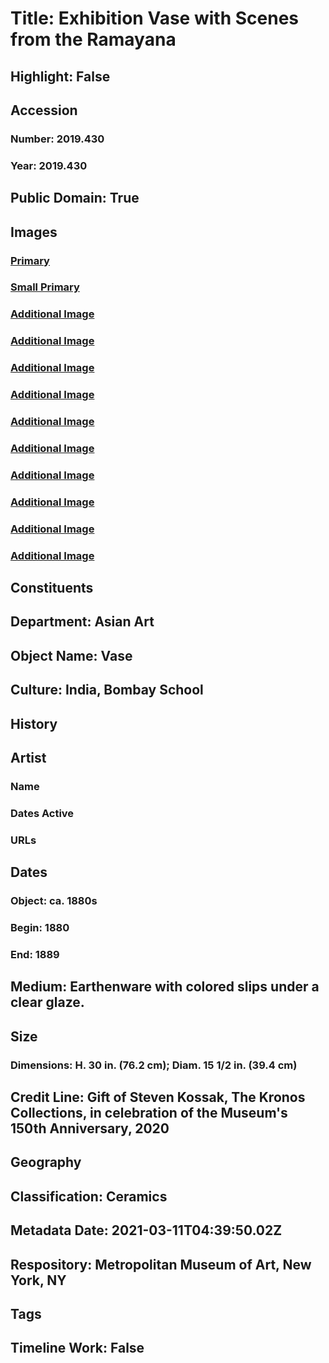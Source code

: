 # Title: Exhibition Vase with Scenes from the Ramayana
## Highlight: False
## Accession
### Number: 2019.430
### Year: 2019.430
## Public Domain: True
## Images
### [Primary](https://images.metmuseum.org/CRDImages/as/original/LC-2019_430_001.jpg)
### [Small Primary](https://images.metmuseum.org/CRDImages/as/web-large/LC-2019_430_001.jpg)
### [Additional Image](https://images.metmuseum.org/CRDImages/as/original/LC-2019_430_002.jpg)
### [Additional Image](https://images.metmuseum.org/CRDImages/as/original/LC-2019_430_003.jpg)
### [Additional Image](https://images.metmuseum.org/CRDImages/as/original/LC-2019_430_004.jpg)
### [Additional Image](https://images.metmuseum.org/CRDImages/as/original/LC-2019_430_005.jpg)
### [Additional Image](https://images.metmuseum.org/CRDImages/as/original/LC-2019_430_006.jpg)
### [Additional Image](https://images.metmuseum.org/CRDImages/as/original/LC-2019_430_007.jpg)
### [Additional Image](https://images.metmuseum.org/CRDImages/as/original/LC-2019_430_008.jpg)
### [Additional Image](https://images.metmuseum.org/CRDImages/as/original/LC-2019_430_009.jpg)
### [Additional Image](https://images.metmuseum.org/CRDImages/as/original/SC-2019_430_inscriptions_page_1.jpg)
### [Additional Image](https://images.metmuseum.org/CRDImages/as/original/SC-2019_430_inscriptions_page_2.jpg)
## Constituents
## Department: Asian Art
## Object Name: Vase
## Culture: India, Bombay School
## History
## Artist
### Name
### Dates Active
### URLs
## Dates
### Object: ca. 1880s
### Begin: 1880
### End: 1889
## Medium: Earthenware with colored slips under a clear glaze.
## Size
### Dimensions: H. 30 in. (76.2 cm); Diam. 15 1/2 in. (39.4 cm)
## Credit Line: Gift of Steven Kossak, The Kronos Collections, in celebration of the Museum's 150th Anniversary, 2020
## Geography
## Classification: Ceramics
## Metadata Date: 2021-03-11T04:39:50.02Z
## Respository: Metropolitan Museum of Art, New York, NY
## Tags
## Timeline Work: False